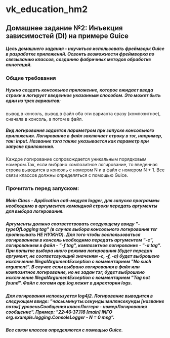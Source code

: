 # vk_education_hm2

## Домашнее задание №2: Инъекция зависимостей (DI) на примере Guice
##### Цель домашнего задания - научиться использовать фреймворк Guice в разработке приложений. Освоить возможности фреймворка по связыванию классов, созданию фабричных методов обработке аннотаций.

### Общие требования
##### Нужно создать консольное приложение, которое ожидает ввода строки и логирует введенное указанным способом. Это может быть один из трех вариантов: 
вывод в консоль, вывод в файл оба эти варианта сразу (композитное), сначала в консоль, а потом в файл. 
##### Вид логирования задается параметром при запуске консольного приложения. Логирование в файл заключает строку в тэг, например, так: <a>input</a>. Название тэга также указывается как параметр при запуске приложения. 
Каждое логирование сопровождается уникальным порядковым номером.Так, если выбрано композитное логирование, то введенная строка выводится в консоль с номером N и в файл с номером N + 1.
Все связи классов должны определяться с помощью Guice.

### Прочитать перед запуском:
##### Main Class - Application саб-модуля logger, для запуска программы необходимо в аргументах командной строки передать аргументы для выбора логирования.
##### Аргументы должно соответствовать следующему ввиду "-typeOfLogging tag" (в случае выбора консольного логирования тег прописывать НЕ НУЖНО). Для того чтобы воспользоваться логированием в консоль необходимо передать аргументом "-с", логированием в файл - "-f tag", композитное логирование - "-a tag". При попытке выбора иного режима логирования (будет передан аргумент, не соответсвующий значеням -с, -f, -a) будет выброшено исключение IllegalArgumentException с комментарием "No such argument". В случае если выбрано логирования в файл или композитное логирование, но не задан тэг, будет выброшено исключение IllegalArgumentException с комментарием "Tag not found". Файл с логами app.log лежит в директории logs.
##### Для логирования используется log4j2. Логирование выводится в следующем ввиде: "часы:минуты:секунды:миллисекунды [название поток] уровеньСообщения классЛоггера - номерЛогирования сообщение". Пример: "22:46:37.118 [main] INFO  org.example.logging.ConsoleLogger - N = 0 msg".
##### Все связи классов определяются с помощью Guice.
